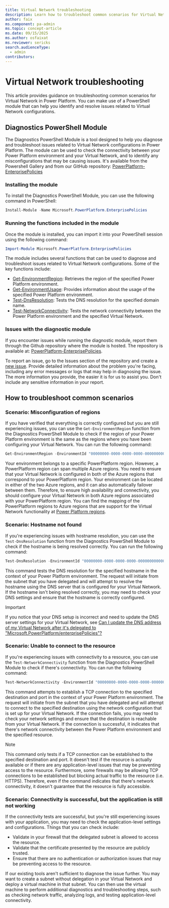 ```yaml
---
title: Virtual Network troubleshooting
description: Learn how to troubleshoot common scenarios for Virtual Network in Microsoft Power Platform.
author: faix
ms.component: pa-admin
ms.topic: concept-article
ms.date: 09/15/2025
ms.author: osfaixat
ms.reviewer: sericks
search.audienceType: 
  - admin
contributors:
---
```

# Virtual Network troubleshooting

This article provides guidance on troubleshooting common scenarios for Virtual Network in Power Platform. You can make use of a PowerShell module that can help you identify and resolve issues related to Virtual Network configurations.

## Diagnostics PowerShell Module

The Diagnostics PowerShell Module is a tool designed to help you diagnose and troubleshoot issues related to Virtual Network configurations in Power Platform. The module can be used to check the connectivity between your Power Platform environment and your Virtual Network, and to identify any misconfigurations that may be causing issues. It's available from the Powershell Gallery and from our GitHub repository: [PowerPlatform-EnterprisePolicies](https://github.com/microsoft/PowerPlatform-EnterprisePolicies)

### Installing the module

To install the Diagnostics PowerShell Module, you can use the following command in PowerShell:

```powershell
Install-Module -Name Microsoft.PowerPlatform.EnterprisePolicies
```

### Running the functions included in the module

Once the module is installed, you can import it into your PowerShell session using the following command:

```powershell
Import-Module Microsoft.PowerPlatform.EnterprisePolicies
```

The module includes several functions that can be used to diagnose and troubleshoot issues related to Virtual Network configurations. Some of the key functions include:

- [Get-EnvironmentRegion](https://github.com/microsoft/PowerPlatform-EnterprisePolicies/blob/main/docs/en-US/Microsoft.PowerPlatform.EnterprisePolicies/Get-EnvironmentRegion.md): Retrieves the region of the specified Power Platform environment.
- [Get-EnvironmentUsage](https://github.com/microsoft/PowerPlatform-EnterprisePolicies/blob/main/docs/en-US/Microsoft.PowerPlatform.EnterprisePolicies/Get-EnvironmentUsage.md): Provides information about the usage of the specified Power Platform environment.
- [Test-DnsResolution](https://github.com/microsoft/PowerPlatform-EnterprisePolicies/blob/main/docs/en-US/Microsoft.PowerPlatform.EnterprisePolicies/Test-DnsResolution.md): Tests the DNS resolution for the specified domain name.
- [Test-NetworkConnectivity](https://github.com/microsoft/PowerPlatform-EnterprisePolicies/blob/main/docs/en-US/Microsoft.PowerPlatform.EnterprisePolicies/Test-NetworkConnectivity.md): Tests the network connectivity between the Power Platform environment and the specified Virtual Network.

### Issues with the diagnostic module

If you encounter issues while running the diagnostic module, report them through the Github repository where the module is hosted. The repository is available at: [PowerPlatform-EnterprisePolicies](https://github.com/microsoft/PowerPlatform-EnterprisePolicies).

To report an issue, go to the Issues section of the repository and create a [new issue](https://github.com/microsoft/PowerPlatform-EnterprisePolicies/issues/new). Provide detailed information about the problem you're facing, including any error messages or logs that may help in diagnosing the issue. The more information you provide, the easier it is for us to assist you. Don't include any sensitive information in your report.

## How to troubleshoot common scenarios

### Scenario: Misconfiguration of regions

If you have verified that everything is correctly configured but you are still experiencing issues, you can use the `Get-EnvironmentRegion` function from the Diagnostics PowerShell Module to check if the region of your Power Platform environment is the same as the regions where you have been configuring your Virtual Network. You can run the following command:

```powershell
Get-EnvironmentRegion -EnvironmentId "00000000-0000-0000-0000-000000000000"
```

Your environment belongs to a specific PowerPlatform region. However, a PowerPlatform region can span multiple Azure regions. You need to ensure that your Virtual Network is configured in both of the Azure regions that correspond to your PowerPlatform region. Your environment can be located in either of the two Azure regions, and it can also automatically failover between them. Therefore, to ensure high availability and connectivity, you should configure your Virtual Network in both Azure regions associated with your PowerPlatform region. You can find the mapping of the PowerPlatform regions to Azure regions that are support for the Virtual Network functionality at [Power Platform regions](/power-platform/admin/vnet-support-overview#supported-regions).

### Scenario: Hostname not found

If you're experiencing issues with hostname resolution, you can use the `Test-DnsResolution` function from the Diagnostics PowerShell Module to check if the hostname is being resolved correctly. You can run the following command:

```powershell
Test-DnsResolution -EnvironmentId "00000000-0000-0000-0000-000000000000" -HostName "microsoft.com"
```

This command tests the DNS resolution for the specified hostname in the context of your Power Platform environment. The request will initiate from the subnet that you have delegated and will attempt to resolve the hostname using the DNS server that is configured for your Virtual Network. If the hostname isn't being resolved correctly, you may need to check your DNS settings and ensure that the hostname is correctly configured.

> [!IMPORTANT]
> If you notice that your DNS setup is incorrect and need to update the DNS server settings for your Virtual Network, see [Can I update the DNS address of my Virtual Network after it's delegated to "Microsoft.PowerPlatform/enterprisePolicies"?](/power-platform/admin/vnet-support-overview#can-i-update-the-dns-address-of-my-virtual-network-after-its-delegated-to-microsoftpowerplatformenterprisepolicies)

### Scenario: Unable to connect to the resource

If you're experiencing issues with connectivity to a resource, you can use the `Test-NetworkConnectivity` function from the Diagnostics PowerShell Module to check if there's connectivity. You can run the following command:

```powershell
Test-NetworkConnectivity -EnvironmentId "00000000-0000-0000-0000-000000000000" -Destination "unknowndb.database.windows.net" -Port 1433
```

This command attempts to establish a TCP connection to the specified destination and port in the context of your Power Platform environment. The request will initiate from the subnet that you have delegated and will attempt to connect to the specified destination using the network configuration that is set up for your Virtual Network. If the connection fails, you may need to check your network settings and ensure that the destination is reachable from your Virtual Network. If the connection is successful, it indicates that there's network connectivity between the Power Platform environment and the specified resource.

> [!NOTE]
> This command only tests if a TCP connection can be established to the specified destination and port. It doesn't test if the resource is actually available or if there are any application-level issues that may be preventing access to the resource.
> Furthermore, some firewalls may be allowing TCP connections to be established but blocking actual traffic to the resource (i.e. HTTPS). Therefore, even if the command indicates that there's network connectivity, it doesn't guarantee that the resource is fully accessible.

### Scenario: Connectivity is successful, but the application is still not working

If the connectivity tests are successful, but you're still experiencing issues with your application, you may need to check the application-level settings and configurations. Things that you can check include:

- Validate in your firewall that the delegated subnet is allowed to access the resource.
- Validate that the certificate presented by the resource are publicly trusted.
- Ensure that there are no authentication or authorization issues that may be preventing access to the resource.

If our existing tools aren't sufficient to diagnose the issue further. You may want to create a subnet without delegation in your Virtual Network and deploy a virtual machine in that subnet. You can then use the virtual machine to perform additional diagnostics and troubleshooting steps, such as checking network traffic, analyzing logs, and testing application-level connectivity.
